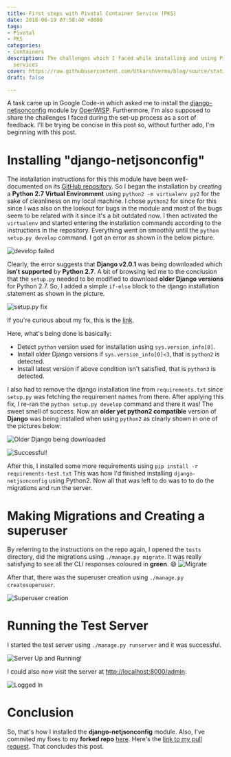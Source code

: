 ```yaml
---
title: First steps with Pivotal Container Service (PKS)
date: 2018-06-19 07:58:40 +0000
tags:
- Pivotal
- PKS
categories:
- Containers
description: The challenges which I faced while installing and using Pivotal Container
  services
cover: https://raw.githubusercontent.com/UtkarshVerma/blog/source/static/images/netjsonconfig/django2.png
draft: false

---
```

A task came up in Google Code-in which asked me to install the [django-netjsonconfig](https://github.com/openwisp/django-netjsonconfig) module by [OpenWISP](https://www.openwisp.org). Furthermore, I'm also supposed to share the challenges I faced during the set-up process as a sort of feedback. I'll be trying be concise in this post so, without further ado, I'm beginning with this post.

# Installing "django-netjsonconfig"
The installation instructions for this this module have been well-documented on its [GitHub repository](https://github.com/openwisp/django-netjsonconfig#installing-for-development). So I began the installation by creating a **Python 2.7 Virtual Environment** using `python2 -m virtualenv py2` for the sake of cleanliness on my local machine. I chose `python2` for since for this since I was also on the lookout for bugs in the module and most of the bugs seem to be related with it since it's a bit outdated now.
I then activated the `virtualenv` and started entering the installation commands according to the instructions in the repository. Everything went on smoothly until the `python setup.py develop` command. I got an error as shown in the below picture.

![develop failed](https://raw.githubusercontent.com/UtkarshVerma/blog/source/static/images/netjsonconfig/django2.png)

Clearly, the error suggests that **Django v2.0.1** was being downloaded which **isn't supported** by **Python 2.7**. A bit of browsing led me to the conclusion that the `setup.py` needed to be modified to download **older Django versions** for Python 2.7. So, I added a simple `if-else` block to the django installation statement as shown in the picture.

![setup.py fix](https://raw.githubusercontent.com/UtkarshVerma/blog/source/static/images/netjsonconfig/my-fix.png)

If you're curious about my fix,  this is the [link](https://github.com/UtkarshVerma/django-netjsonconfig/commit/1575acbbc719e539cd8ecbffc761d8b9c2023d56).

Here, what's being done is basically:

- Detect `python` version used for installation using `sys.version_info[0]`.
- Install older Django versions if `sys.version_info[0]<3`, that is `python2` is detected.
- Install latest version if above condition isn't satisfied, that is `python3` is detected.

I also had to remove the django installation line from `requirements.txt` since `setup.py` was fetching the requirement names from there. After applying this fix, I re-ran the `python setup.py develop` command and there it was! The sweet smell of success. Now an **older yet python2 compatible** version of **Django** was being installed when using `python2` as clearly shown in one of the pictures below:

![Older Django being downloaded](https://raw.githubusercontent.com/UtkarshVerma/blog/source/static/images/netjsonconfig/django-v-fixed.png)

![Successful!](https://raw.githubusercontent.com/UtkarshVerma/blog/source/static/images/netjsonconfig/Success!.png)

After this, I installed some more requirements using `pip install -r requirements-test.txt`
This was how I'd finished installing `django-netjsonconfig` using Python2. Now all that was left to do was to to do the migrations and run the server.

# Making Migrations and Creating a superuser
By referring to the instructions on the repo again, I opened the `tests` directory,
did the migrations using `./manage.py migrate`. It was really satisfying to see all the CLI responses coloured in **green**. :smile:
![Migrate](https://raw.githubusercontent.com/UtkarshVerma/blog/source/static/images/netjsonconfig/migrate.png)

After that, there was the superuser creation using `./manage.py createsuperuser`.

![Superuser creation](https://raw.githubusercontent.com/UtkarshVerma/blog/source/static/images/netjsonconfig/superuser.png)

# Running the Test Server
I started the test server using `./manage.py runserver` and it was successful. 

![Server Up and Running!](https://raw.githubusercontent.com/UtkarshVerma/blog/source/static/images/netjsonconfig/up-and-running.png)

I could also now visit the server at [http://localhost:8000/admin](http://localhost/admin).   

![Logged In](https://raw.githubusercontent.com/UtkarshVerma/blog/source/static/images/netjsonconfig/logged-in.png)

# Conclusion
So, that's how I installed the **django-netjsonconfig** module. Also, I've commited my fixes to my **forked repo** [here](https://github.com/UtkarshVerma/django-netjsonconfig). Here's the [link to my pull request](https://github.com/openwisp/django-netjsonconfig/pull/71). That concludes this post.
